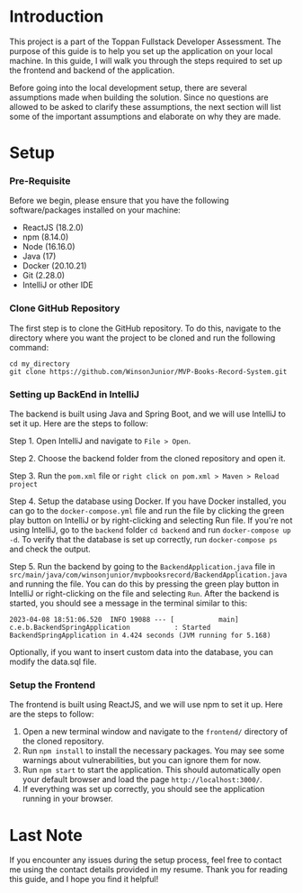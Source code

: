 # Introduction

This project is a part of the Toppan Fullstack Developer Assessment. The purpose of this guide is to help you set up the application on your local machine. In this guide, I will walk you through the steps required to set up the frontend and backend of the application.

Before going into the local development setup, there are several assumptions made when building the solution. Since no questions are allowed to be asked to clarify these assumptions, the next section will list some of the important assumptions and elaborate on why they are made.


# Setup

### Pre-Requisite

Before we begin, please ensure that you have the following software/packages installed on your machine:

- ReactJS (18.2.0)
- npm (8.14.0)
- Node (16.16.0)
- Java (17)
- Docker (20.10.21)
- Git (2.28.0)
- IntelliJ or other IDE

### Clone GitHub Repository

The first step is to clone the GitHub repository. To do this, navigate to the directory where you want the project to be cloned and run the following command:

```
cd my_directory
git clone https://github.com/WinsonJunior/MVP-Books-Record-System.git
```

### Setting up BackEnd in IntelliJ

The backend is built using Java and Spring Boot, and we will use IntelliJ to set it up. Here are the steps to follow:

Step 1. Open IntelliJ and navigate to `File > Open`.

Step 2. Choose the backend folder from the cloned repository and open it.

Step 3. Run the `pom.xml` file or `right click on pom.xml > Maven > Reload project`

Step 4. Setup the database using Docker. If you have Docker installed, you can go to the `docker-compose.yml` file and run the file by clicking the green play button on IntelliJ or by right-clicking and selecting Run file. If you're not using IntelliJ, go to the `backend` folder `cd backend` and run `docker-compose up -d`. To verify that the database is set up correctly, run `docker-compose ps` and check the output.

Step 5. Run the backend by going to the `BackendApplication.java` file in `src/main/java/com/winsonjunior/mvpbooksrecord/BackendApplication.java` and running the file. You can do this by pressing the green play button in IntelliJ or right-clicking on the file and selecting `Run`. After the backend is started, you should see a message in the terminal similar to this:


```
2023-04-08 18:51:06.520  INFO 19088 --- [           main] c.e.b.BackendSpringApplication           : Started BackendSpringApplication in 4.424 seconds (JVM running for 5.168)
```

Optionally, if you want to insert custom data into the database, you can modify the data.sql file.

### Setup the Frontend
The frontend is built using ReactJS, and we will use npm to set it up. Here are the steps to follow:

1. Open a new terminal window and navigate to the `frontend/` directory of the cloned repository.
2. Run `npm install` to install the necessary packages. You may see some warnings about vulnerabilities, but you can ignore them for now.
3. Run `npm start` to start the application. This should automatically open your default browser and load the page `http://localhost:3000/`.
4. If everything was set up correctly, you should see the application running in your browser.


# Last Note

If you encounter any issues during the setup process, feel free to contact me using the contact details provided in my resume. Thank you for reading this guide, and I hope you find it helpful!
